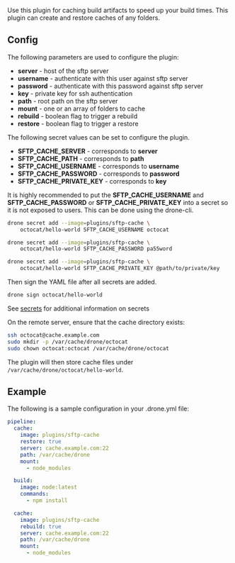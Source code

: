 Use this plugin for caching build artifacts to speed up your build times. This
plugin can create and restore caches of any folders.

## Config

The following parameters are used to configure the plugin:

* **server** - host of the sftp server
* **username** - authenticate with this user against sftp server
* **password** - authenticate with this password against sftp server
* **key** - private key for ssh authentication
* **path** - root path on the sftp server
* **mount** - one or an array of folders to cache
* **rebuild** - boolean flag to trigger a rebuild
* **restore** - boolean flag to trigger a restore

The following secret values can be set to configure the plugin.

* **SFTP_CACHE_SERVER** - corresponds to **server**
* **SFTP_CACHE_PATH** - corresponds to **path**
* **SFTP_CACHE_USERNAME** - corresponds to **username**
* **SFTP_CACHE_PASSWORD** - corresponds to **password**
* **SFTP_CACHE_PRIVATE_KEY** - corresponds to **key**

It is highly recommended to put the **SFTP_CACHE_USERNAME** and
**SFTP_CACHE_PASSWORD** or **SFTP_CACHE_PRIVATE_KEY** into a secret so it is
not exposed to users. This can be done using the drone-cli.

```bash
drone secret add --image=plugins/sftp-cache \
    octocat/hello-world SFTP_CACHE_USERNAME octocat

drone secret add --image=plugins/sftp-cache \
    octocat/hello-world SFTP_CACHE_PASSWORD pa55word

drone secret add --image=plugins/sftp-cache \
    octocat/hello-world SFTP_CACHE_PRIVATE_KEY @path/to/private/key
```

Then sign the YAML file after all secrets are added.

```bash
drone sign octocat/hello-world
```

See [secrets](http://readme.drone.io/0.5/usage/secrets/) for additional
information on secrets

On the remote server, ensure that the cache directory exists:

```bash
ssh octocat@cache.example.com
sudo mkdir -p /var/cache/drone/octocat
sudo chown octocat:octocat /var/cache/drone/octocat
```

The plugin will then store cache files under
`/var/cache/drone/octocat/hello-world`.

## Example

The following is a sample configuration in your .drone.yml file:

```yaml
pipeline:
  cache:
    image: plugins/sftp-cache
    restore: true
    server: cache.example.com:22
    path: /var/cache/drone
  	mount:
  	  - node_modules

  build:
    image: node:latest
    commands:
      - npm install

  cache:
    image: plugins/sftp-cache
    rebuild: true
    server: cache.example.com:22
    path: /var/cache/drone
  	mount:
  	  - node_modules
```
